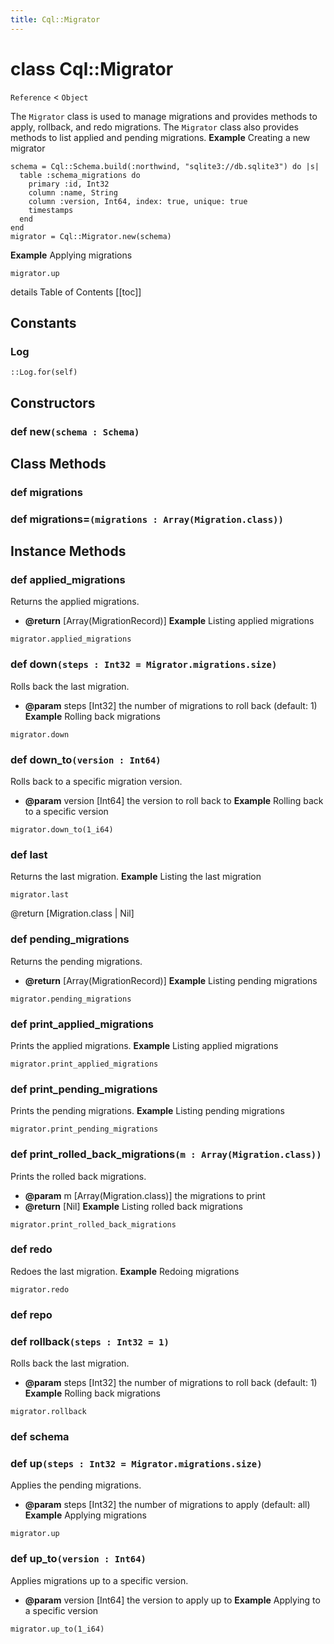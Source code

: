```yaml
---
title: Cql::Migrator
---
```


# class Cql::Migrator

`Reference` < `Object`

The `Migrator` class is used to manage migrations and provides methods to apply, rollback, and redo migrations. The `Migrator` class also provides methods to list applied and pending migrations. **Example** Creating a new migrator

```crystal
schema = Cql::Schema.build(:northwind, "sqlite3://db.sqlite3") do |s|
  table :schema_migrations do
    primary :id, Int32
    column :name, String
    column :version, Int64, index: true, unique: true
    timestamps
  end
end
migrator = Cql::Migrator.new(schema)
```

**Example** Applying migrations

```crystal
migrator.up
```

details Table of Contents \[\[toc]]

## Constants

### Log

```crystal
::Log.for(self)
```

## Constructors

### def new`(schema : Schema)`

## Class Methods

### def migrations

### def migrations=`(migrations : Array(Migration.class))`

## Instance Methods

### def applied\_migrations

Returns the applied migrations.

* **@return** \[Array(MigrationRecord)] **Example** Listing applied migrations

```crystal
migrator.applied_migrations
```

### def down`(steps : Int32 = Migrator.migrations.size)`

Rolls back the last migration.

* **@param** steps \[Int32] the number of migrations to roll back (default: 1) **Example** Rolling back migrations

```crystal
migrator.down
```

### def down\_to`(version : Int64)`

Rolls back to a specific migration version.

* **@param** version \[Int64] the version to roll back to **Example** Rolling back to a specific version

```crystal
migrator.down_to(1_i64)
```

### def last

Returns the last migration. **Example** Listing the last migration

```crystal
migrator.last
```

@return \[Migration.class | Nil]

### def pending\_migrations

Returns the pending migrations.

* **@return** \[Array(MigrationRecord)] **Example** Listing pending migrations

```crystal
migrator.pending_migrations
```

### def print\_applied\_migrations

Prints the applied migrations. **Example** Listing applied migrations

```crystal
migrator.print_applied_migrations
```

### def print\_pending\_migrations

Prints the pending migrations. **Example** Listing pending migrations

```crystal
migrator.print_pending_migrations
```

### def print\_rolled\_back\_migrations`(m : Array(Migration.class))`

Prints the rolled back migrations.

* **@param** m \[Array(Migration.class)] the migrations to print
* **@return** \[Nil] **Example** Listing rolled back migrations

```crystal
migrator.print_rolled_back_migrations
```

### def redo

Redoes the last migration. **Example** Redoing migrations

```crystal
migrator.redo
```

### def repo

### def rollback`(steps : Int32 = 1)`

Rolls back the last migration.

* **@param** steps \[Int32] the number of migrations to roll back (default: 1) **Example** Rolling back migrations

```crystal
migrator.rollback
```

### def schema

### def up`(steps : Int32 = Migrator.migrations.size)`

Applies the pending migrations.

* **@param** steps \[Int32] the number of migrations to apply (default: all) **Example** Applying migrations

```crystal
migrator.up
```

### def up\_to`(version : Int64)`

Applies migrations up to a specific version.

* **@param** version \[Int64] the version to apply up to **Example** Applying to a specific version

```crystal
migrator.up_to(1_i64)
```
